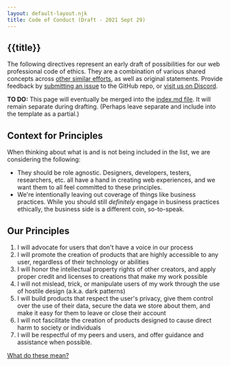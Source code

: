 ```yaml
---
layout: default-layout.njk
title: Code of Conduct (Draft - 2021 Sept 29)
---
```

<section>

# {{title}}

The following directives represent an early draft of possibilities for our web professional code of ethics. They are a combination of various shared concepts across [other similar efforts](https://github.com/DrunkenUX/web-ethics-commitment/blob/main/src/index.md#helpful-resources), as well as original statements. Provide feedback by [submitting an issue](https://github.com/DrunkenUX/web-ethics-commitment/issues) to the GitHub repo, or [visit us on Discord](https://drunkenux.com/discord). 
  
**TO DO:** This page will eventually be merged into the [index.md file](https://github.com/DrunkenUX/web-ethics-commitment/blob/main/src/index.md). It will remain separate during drafting. (Perhaps leave separate and include into the template as a partial.)
  
## Context for Principles
  
When thinking about what is and is not being included in the list, we are considering the following:
  
* They should be role agnostic. Designers, developers, testers, researchers, etc. all have a hand in creating web experiences, and we want them to all feel committed to these principles.
* We're intentionally leaving out coverage of things like business practices. While you should still *definitely* engage in business practices ethically, the business side is a different coin, so-to-speak.
  
## Our Principles

1. I will advocate for users that don't have a voice in our process
2. I will promote the creation of products that are highly accessible to any user, regardless of their technology or abilities
3. I will honor the intellectual property rights of other creators, and apply proper credit and licenses to creations that make my work possible
4. I will not mislead, trick, or manipulate users of my work through the use of hostile design (a.k.a. dark patterns) 
5. I will build products that respect the user's privacy, give them control over the use of their data, secure the data we store about them, and make it easy for them to leave or close their account
6. I will not fascilitate the creation of products designed to cause direct harm to society or individuals
7. I will be respectful of my peers and users, and offer guidance and assistance when possible.

[What do these mean?](#)
</section>
